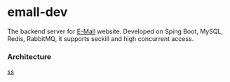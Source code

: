 # emall-dev
The backend server for [E-Mall](https://github.com/Super262/e-mall) website. Developed on Sping Boot, MySQL, Redis, RabbitMQ, it supports seckill and high concurrent access.

### Architecture
[ss](https://github.com/Super262/emall-dev/blob/master/screenshots/Picture08.png)
